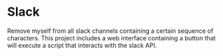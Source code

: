 # Slack
Remove myself from all slack channels containing a certain sequence of characters.
This project includes a web interface containing a button that will execute a script that interacts with the slack API.
